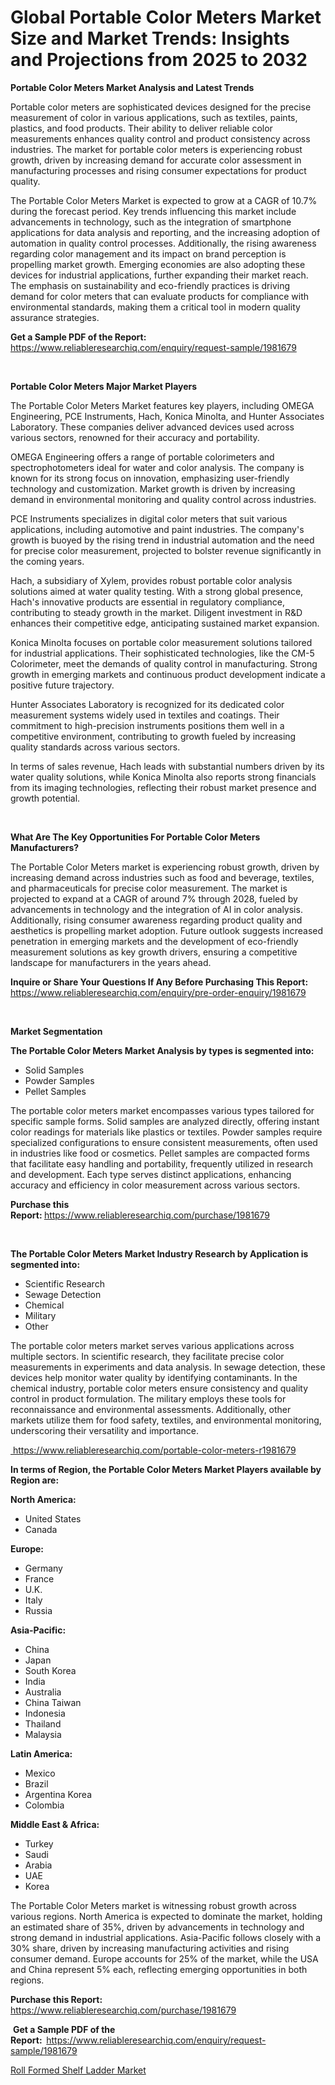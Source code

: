 <p><h1>Global Portable Color Meters Market Size and Market Trends: Insights and Projections from 2025 to 2032</h1></p><p><strong>Portable Color Meters Market Analysis and Latest Trends</strong></p>
<p><p>Portable color meters are sophisticated devices designed for the precise measurement of color in various applications, such as textiles, paints, plastics, and food products. Their ability to deliver reliable color measurements enhances quality control and product consistency across industries. The market for portable color meters is experiencing robust growth, driven by increasing demand for accurate color assessment in manufacturing processes and rising consumer expectations for product quality.</p><p>The Portable Color Meters Market is expected to grow at a CAGR of 10.7% during the forecast period. Key trends influencing this market include advancements in technology, such as the integration of smartphone applications for data analysis and reporting, and the increasing adoption of automation in quality control processes. Additionally, the rising awareness regarding color management and its impact on brand perception is propelling market growth. Emerging economies are also adopting these devices for industrial applications, further expanding their market reach. The emphasis on sustainability and eco-friendly practices is driving demand for color meters that can evaluate products for compliance with environmental standards, making them a critical tool in modern quality assurance strategies.</p></p>
<p><strong>Get a Sample PDF of the Report:&nbsp;</strong> <a href="https://www.reliableresearchiq.com/enquiry/request-sample/1981679?utm_campaign=2335&utm_medium=2&utm_source=Github&utm_content=ia&utm_term=02032025&utm_id=portable-color-meters">https://www.reliableresearchiq.com/enquiry/request-sample/1981679</a></p>
<p>&nbsp;</p>
<p><strong>Portable Color Meters Major Market Players</strong></p>
<p><p>The Portable Color Meters Market features key players, including OMEGA Engineering, PCE Instruments, Hach, Konica Minolta, and Hunter Associates Laboratory. These companies deliver advanced devices used across various sectors, renowned for their accuracy and portability.</p><p>OMEGA Engineering offers a range of portable colorimeters and spectrophotometers ideal for water and color analysis. The company is known for its strong focus on innovation, emphasizing user-friendly technology and customization. Market growth is driven by increasing demand in environmental monitoring and quality control across industries.</p><p>PCE Instruments specializes in digital color meters that suit various applications, including automotive and paint industries. The company's growth is buoyed by the rising trend in industrial automation and the need for precise color measurement, projected to bolster revenue significantly in the coming years.</p><p>Hach, a subsidiary of Xylem, provides robust portable color analysis solutions aimed at water quality testing. With a strong global presence, Hach's innovative products are essential in regulatory compliance, contributing to steady growth in the market. Diligent investment in R&D enhances their competitive edge, anticipating sustained market expansion.</p><p>Konica Minolta focuses on portable color measurement solutions tailored for industrial applications. Their sophisticated technologies, like the CM-5 Colorimeter, meet the demands of quality control in manufacturing. Strong growth in emerging markets and continuous product development indicate a positive future trajectory.</p><p>Hunter Associates Laboratory is recognized for its dedicated color measurement systems widely used in textiles and coatings. Their commitment to high-precision instruments positions them well in a competitive environment, contributing to growth fueled by increasing quality standards across various sectors.</p><p>In terms of sales revenue, Hach leads with substantial numbers driven by its water quality solutions, while Konica Minolta also reports strong financials from its imaging technologies, reflecting their robust market presence and growth potential.</p></p>
<p>&nbsp;</p>
<p><strong>What Are The Key Opportunities For Portable Color Meters Manufacturers?</strong></p>
<p><p>The Portable Color Meters market is experiencing robust growth, driven by increasing demand across industries such as food and beverage, textiles, and pharmaceuticals for precise color measurement. The market is projected to expand at a CAGR of around 7% through 2028, fueled by advancements in technology and the integration of AI in color analysis. Additionally, rising consumer awareness regarding product quality and aesthetics is propelling market adoption. Future outlook suggests increased penetration in emerging markets and the development of eco-friendly measurement solutions as key growth drivers, ensuring a competitive landscape for manufacturers in the years ahead.</p></p>
<p><strong>Inquire or Share Your Questions If Any Before Purchasing This Report:</strong> <a href="https://www.reliableresearchiq.com/enquiry/pre-order-enquiry/1981679?utm_campaign=2335&utm_medium=2&utm_source=Github&utm_content=ia&utm_term=02032025&utm_id=portable-color-meters">https://www.reliableresearchiq.com/enquiry/pre-order-enquiry/1981679</a></p>
<p>&nbsp;</p>
<p><strong>Market Segmentation</strong></p>
<p><strong>The Portable Color Meters Market Analysis by types is segmented into:</strong></p>
<p><ul><li>Solid Samples</li><li>Powder Samples</li><li>Pellet Samples</li></ul></p>
<p><p>The portable color meters market encompasses various types tailored for specific sample forms. Solid samples are analyzed directly, offering instant color readings for materials like plastics or textiles. Powder samples require specialized configurations to ensure consistent measurements, often used in industries like food or cosmetics. Pellet samples are compacted forms that facilitate easy handling and portability, frequently utilized in research and development. Each type serves distinct applications, enhancing accuracy and efficiency in color measurement across various sectors.</p></p>
<p><strong>Purchase this Report:&nbsp;</strong><a href="https://www.reliableresearchiq.com/purchase/1981679?utm_campaign=2335&utm_medium=2&utm_source=Github&utm_content=ia&utm_term=02032025&utm_id=portable-color-meters">https://www.reliableresearchiq.com/purchase/1981679</a></p>
<p>&nbsp;</p>
<p><strong>The Portable Color Meters Market Industry Research by Application is segmented into:</strong></p>
<p><ul><li>Scientific Research</li><li>Sewage Detection</li><li>Chemical</li><li>Military</li><li>Other</li></ul></p>
<p><p>The portable color meters market serves various applications across multiple sectors. In scientific research, they facilitate precise color measurements in experiments and data analysis. In sewage detection, these devices help monitor water quality by identifying contaminants. In the chemical industry, portable color meters ensure consistency and quality control in product formulation. The military employs these tools for reconnaissance and environmental assessments. Additionally, other markets utilize them for food safety, textiles, and environmental monitoring, underscoring their versatility and importance.</p></p>
<p><a href="https://www.reliableresearchiq.com/portable-color-meters-r1981679?utm_campaign=2335&utm_medium=2&utm_source=Github&utm_content=ia&utm_term=02032025&utm_id=portable-color-meters">&nbsp;https://www.reliableresearchiq.com/portable-color-meters-r1981679</a></p>
<p><strong>In terms of Region, the Portable Color Meters Market Players available by Region are:</strong></p>
<p>
    <p> <strong> North America: </strong>
        <ul>
            <li>United States</li>
            <li>Canada</li>
        </ul>
        </p> 
    <p> <strong> Europe: </strong>
        <ul>
            <li>Germany</li>
            <li>France</li>
            <li>U.K.</li>
            <li>Italy</li>
            <li>Russia</li>
        </ul>
        </p> 
    <p> <strong> Asia-Pacific: </strong>
        <ul>
            <li>China</li>
            <li>Japan</li>
            <li>South Korea</li>
            <li>India</li>
            <li>Australia</li>
            <li>China Taiwan</li>
            <li>Indonesia</li>
            <li>Thailand</li>
            <li>Malaysia</li>
        </ul>
        </p> 
    <p> <strong> Latin America: </strong>
        <ul>
            <li>Mexico</li>
            <li>Brazil</li>
            <li>Argentina Korea</li>
            <li>Colombia</li>
        </ul>
        </p> 
    <p> <strong> Middle East & Africa: </strong>
        <ul>
            <li>Turkey</li>
            <li>Saudi</li>
            <li>Arabia</li>
            <li>UAE</li>
            <li>Korea</li>
        </ul>
    </p>
    </p>
<p><p>The Portable Color Meters market is witnessing robust growth across various regions. North America is expected to dominate the market, holding an estimated share of 35%, driven by advancements in technology and strong demand in industrial applications. Asia-Pacific follows closely with a 30% share, driven by increasing manufacturing activities and rising consumer demand. Europe accounts for 25% of the market, while the USA and China represent 5% each, reflecting emerging opportunities in both regions.</p></p>
<p><strong>Purchase this Report: </strong><a href="https://www.reliableresearchiq.com/purchase/1981679?utm_campaign=2335&utm_medium=2&utm_source=Github&utm_content=ia&utm_term=02032025&utm_id=portable-color-meters">https://www.reliableresearchiq.com/purchase/1981679</a></p>
<p>&nbsp;<strong>Get a Sample PDF of the Report:&nbsp;&nbsp;</strong><a href="https://www.reliableresearchiq.com/enquiry/request-sample/1981679?utm_campaign=2335&utm_medium=2&utm_source=Github&utm_content=ia&utm_term=02032025&utm_id=portable-color-meters">https://www.reliableresearchiq.com/enquiry/request-sample/1981679</a></p>
<p><strong></strong></p>
<p><p><a href="https://github.com/norbeludie83/Market-Research-Report-List-1/blob/main/roll-formed-shelf-ladder-market.md?utm_campaign=2335&utm_medium=2&utm_source=Github&utm_content=ia&utm_term=02032025&utm_id=portable-color-meters">Roll Formed Shelf Ladder Market</a></p></p>